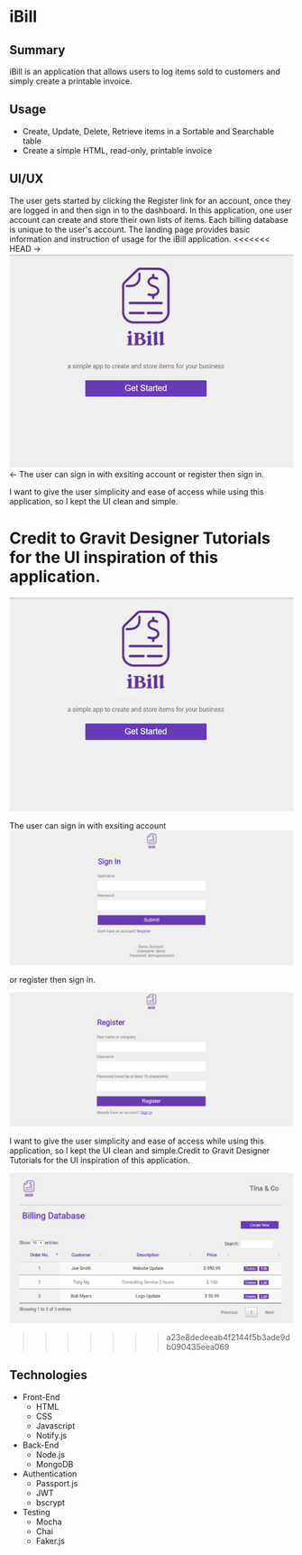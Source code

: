 # iBill 
## Summary
iBill is an application that allows users to log items sold to customers and simply create a printable invoice.
## Usage
- Create, Update, Delete, Retrieve items in a Sortable and Searchable table
- Create a simple HTML, read-only, printable invoice 
## UI/UX 
The user gets started by clicking the Register link for an account, once they are logged in  and then sign in to the dashboard. In this application, one user account can create and store their own lists of items. Each billing database is unique to the user's account. 
The landing page provides basic information and instruction of usage for the iBill application.
<<<<<<< HEAD
->![Index ScreenShot](https://github.com/nnh242/ibill/blob/master/screenshots/index.PNG)<-
The user can sign in with exsiting account or register then sign in.
            
I want to give the user simplicity and ease of access while using this application, so I kept the UI clean and simple.
           
Credit to Gravit Designer Tutorials for the UI inspiration of this application.
=======

![Index ScreenShot](https://github.com/nnh242/ibill/blob/master/screenshots/index.PNG)

The user can sign in with exsiting account 
![LogIn ScreenShot](https://github.com/nnh242/ibill/blob/master/screenshots/login.PNG)

or register then sign in.

![Register ScreenShot](https://github.com/nnh242/ibill/blob/master/screenshots/register.PNG)

I want to give the user simplicity and ease of access while using this application, so I kept the UI clean and simple.Credit to Gravit Designer Tutorials for the UI inspiration of this application.

![Dashboard ScreenShot](https://github.com/nnh242/ibill/blob/master/screenshots/dashboard.PNG)

>>>>>>> a23e8dedeeab4f2144f5b3ade9db090435eea069

## Technologies
* Front-End
    * HTML
    * CSS
    * Javascript
    * Notify.js
* Back-End
    * Node.js
    * MongoDB
* Authentication
    * Passport.js
    * JWT
    * bscrypt
* Testing
    * Mocha
    * Chai
    * Faker.js

